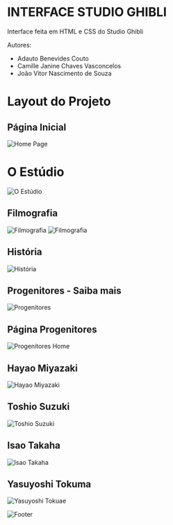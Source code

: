 # INTERFACE STUDIO GHIBLI
Interface feita em HTML e CSS  do Studio Ghibli

Autores:
 - Adauto Benevides Couto
 - Camille Janine Chaves Vasconcelos
 - João Vitor Nascimento de Souza


# Layout do Projeto
## Página Inicial
![Home Page](https://github.com/joaovitornso/interface-studio-ghibli/blob/main/images/home_part1.png)
# O Estúdio
![O Estúdio](https://github.com/joaovitornso/interface-studio-ghibli/blob/main/images/home_part2.png)

## Filmografia
![Filmografia](https://github.com/joaovitornso/interface-studio-ghibli/blob/main/images/home_part3_filmografia.png)
![Filmografia](https://github.com/joaovitornso/interface-studio-ghibli/blob/main/images/home_part4_filmografia2.png)

## História 
![História ](https://github.com/joaovitornso/interface-studio-ghibli/blob/main/images/home_part5_historia.png)

## Progenitores - Saiba mais
![Progenitores](https://github.com/joaovitornso/interface-studio-ghibli/blob/main/images/home_part6_progenitores.png)

## Página Progenitores
![Progenitores Home](https://github.com/joaovitornso/interface-studio-ghibli/blob/main/images/progenitores_home.png)

## Hayao Miyazaki
![Hayao Miyazaki](https://github.com/joaovitornso/interface-studio-ghibli/blob/main/images/progenitores_Hayao_Miyazaki.png)

## Toshio Suzuki
![Toshio Suzuki](https://github.com/joaovitornso/interface-studio-ghibli/blob/main/images/progenitores_Toshio_Suzuki.png)

## Isao Takaha
![Isao Takaha](https://github.com/joaovitornso/interface-studio-ghibli/blob/main/images/progenitores_Isao_Takaha.png)

## Yasuyoshi Tokuma
![Yasuyoshi Tokuae](https://github.com/joaovitornso/interface-studio-ghibli/blob/main/images/progenitores_Yasuyoshi_Tokuma.png)


![Footer](https://github.com/joaovitornso/interface-studio-ghibli/blob/main/images/progenitores_footer.png)



